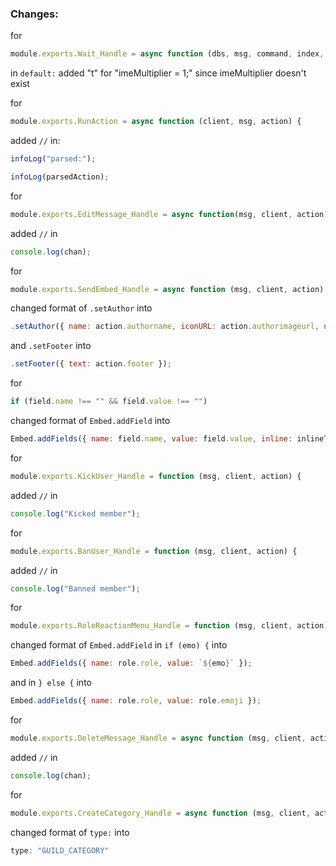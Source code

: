 ### Changes:

for
```js
module.exports.Wait_Handle = async function (dbs, msg, command, index, args, action) {
```
in `default:`
added "t" for "imeMultiplier = 1;" since imeMultiplier doesn't exist


for 
```js
module.exports.RunAction = async function (client, msg, action) {
```
added `//` in:
```js
infoLog("parsed:");
```
```js
infoLog(parsedAction);
```


for 
```js
module.exports.EditMessage_Handle = async function(msg, client, action) {
```
added `//` in
```js
console.log(chan);
```


for
```js
module.exports.SendEmbed_Handle = async function (msg, client, action) {
```
changed format of `.setAuthor` into
```js
.setAuthor({ name: action.authorname, iconURL: action.authorimageurl, url: action.authorlink })
```
and `.setFooter` into
```js
.setFooter({ text: action.footer });
```


for
```js
if (field.name !== "" && field.value !== "")
```
changed format of `Embed.addField` into
```js
Embed.addFields({ name: field.name, value: field.value, inline: inlineTrue });
```


for
```js
module.exports.KickUser_Handle = function (msg, client, action) {
```
added `//` in
```js
console.log("Kicked member");
```


for
```js
module.exports.BanUser_Handle = function (msg, client, action) {
```
added `//` in
```js
console.log("Banned member");
```


for
```js
module.exports.RoleReactionMenu_Handle = function (msg, client, action) {
```
changed format of `Embed.addField`
in `if (emo) {` into
```js
Embed.addFields({ name: role.role, value: `${emo}` });
```
and in `} else {` into
```js
Embed.addFields({ name: role.role, value: role.emoji });
```


for
```js
module.exports.DeleteMessage_Handle = async function (msg, client, action) {
```
added `//` in
```js
console.log(chan);
```


for
```js
module.exports.CreateCategory_Handle = async function (msg, client, action) {
```
changed format of `type:` into
```js
type: "GUILD_CATEGORY"
```